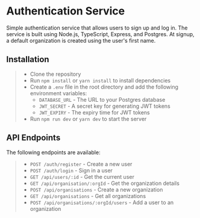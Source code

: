# Authentication Service

Simple authentication service that allows users to sign up and log in. The service is built using Node.js, TypeScript, Express, and Postgres. At signup, a default organization is created using the user's first name.

## Installation

> - Clone the repository
> - Run `npm install` or `yarn install` to install dependencies
> - Create a `.env` file in the root directory and add the following environment variables:
>   - `DATABASE_URL` - The URL to your Postgres database
>   - `JWT_SECRET` - A secret key for generating JWT tokens
>   - `JWT_EXPIRY` - The expiry time for JWT tokens
> - Run `npm run dev` or `yarn dev` to start the server

## API Endpoints

The following endpoints are available:

> - `POST /auth/register` - Create a new user
> - `POST /auth/login` - Sign in a user
> - `GET /api/users/:id` - Get the current user
> - `GET /api/organisation/:orgId` - Get the organization details
> - `POST /api/organisations` - Create a new organization
> - `GET /api/organisations` - Get all organizations
> - `POST /api/organisations/:orgId/users` - Add a user to an organization
